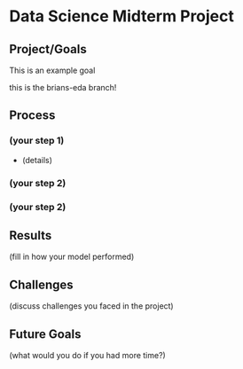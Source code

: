 # Data Science Midterm Project

## Project/Goals
This is an example goal

this is the brians-eda branch!

## Process
### (your step 1)
- (details)
### (your step 2)
### (your step 2)

## Results
(fill in how your model performed)

## Challenges 
(discuss challenges you faced in the project)

## Future Goals
(what would you do if you had more time?)
